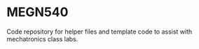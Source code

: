 # MEGN540
Code repository for helper files and template code to assist with mechatronics class labs.
